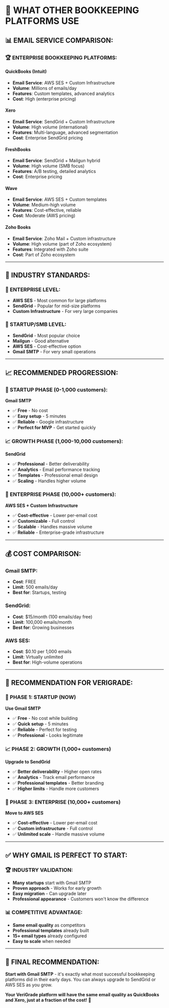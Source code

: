 # 🏢 WHAT OTHER BOOKKEEPING PLATFORMS USE

## **📊 EMAIL SERVICE COMPARISON:**

### **🏆 ENTERPRISE BOOKKEEPING PLATFORMS:**

#### **QuickBooks (Intuit)**
- **Email Service**: AWS SES + Custom Infrastructure
- **Volume**: Millions of emails/day
- **Features**: Custom templates, advanced analytics
- **Cost**: High (enterprise pricing)

#### **Xero**
- **Email Service**: SendGrid + Custom Infrastructure  
- **Volume**: High volume (international)
- **Features**: Multi-language, advanced segmentation
- **Cost**: Enterprise SendGrid pricing

#### **FreshBooks**
- **Email Service**: SendGrid + Mailgun hybrid
- **Volume**: High volume (SMB focus)
- **Features**: A/B testing, detailed analytics
- **Cost**: Enterprise pricing

#### **Wave**
- **Email Service**: AWS SES + Custom templates
- **Volume**: Medium-high volume
- **Features**: Cost-effective, reliable
- **Cost**: Moderate (AWS pricing)

#### **Zoho Books**
- **Email Service**: Zoho Mail + Custom infrastructure
- **Volume**: High volume (part of Zoho ecosystem)
- **Features**: Integrated with Zoho suite
- **Cost**: Part of Zoho ecosystem

---

## **🎯 INDUSTRY STANDARDS:**

### **🏢 ENTERPRISE LEVEL:**
- **AWS SES** - Most common for large platforms
- **SendGrid** - Popular for mid-size platforms
- **Custom Infrastructure** - For very large companies

### **🚀 STARTUP/SMB LEVEL:**
- **SendGrid** - Most popular choice
- **Mailgun** - Good alternative
- **AWS SES** - Cost-effective option
- **Gmail SMTP** - For very small operations

---

## **📈 RECOMMENDED PROGRESSION:**

### **🚀 STARTUP PHASE (0-1,000 customers):**
**Gmail SMTP**
- ✅ **Free** - No cost
- ✅ **Easy setup** - 5 minutes
- ✅ **Reliable** - Google infrastructure
- ✅ **Perfect for MVP** - Get started quickly

### **📈 GROWTH PHASE (1,000-10,000 customers):**
**SendGrid**
- ✅ **Professional** - Better deliverability
- ✅ **Analytics** - Email performance tracking
- ✅ **Templates** - Professional email design
- ✅ **Scaling** - Handles higher volume

### **🏢 ENTERPRISE PHASE (10,000+ customers):**
**AWS SES + Custom Infrastructure**
- ✅ **Cost-effective** - Lower per-email cost
- ✅ **Customizable** - Full control
- ✅ **Scalable** - Handles massive volume
- ✅ **Reliable** - Enterprise-grade infrastructure

---

## **💰 COST COMPARISON:**

### **Gmail SMTP:**
- **Cost**: FREE
- **Limit**: 500 emails/day
- **Best for**: Startups, testing

### **SendGrid:**
- **Cost**: $15/month (100 emails/day free)
- **Limit**: 100,000 emails/month
- **Best for**: Growing businesses

### **AWS SES:**
- **Cost**: $0.10 per 1,000 emails
- **Limit**: Virtually unlimited
- **Best for**: High-volume operations

---

## **🎯 RECOMMENDATION FOR VERIGRADE:**

### **🚀 PHASE 1: STARTUP (NOW)**
**Use Gmail SMTP**
- ✅ **Free** - No cost while building
- ✅ **Quick setup** - 5 minutes
- ✅ **Reliable** - Perfect for testing
- ✅ **Professional** - Looks legitimate

### **📈 PHASE 2: GROWTH (1,000+ customers)**
**Upgrade to SendGrid**
- ✅ **Better deliverability** - Higher open rates
- ✅ **Analytics** - Track email performance
- ✅ **Professional templates** - Better branding
- ✅ **Higher limits** - Handle more customers

### **🏢 PHASE 3: ENTERPRISE (10,000+ customers)**
**Move to AWS SES**
- ✅ **Cost-effective** - Lower per-email cost
- ✅ **Custom infrastructure** - Full control
- ✅ **Unlimited scale** - Handle massive volume

---

## **✅ WHY GMAIL IS PERFECT TO START:**

### **🏆 INDUSTRY VALIDATION:**
- **Many startups** start with Gmail SMTP
- **Proven approach** - Works for early growth
- **Easy migration** - Can upgrade later
- **Professional appearance** - Customers won't know the difference

### **📊 COMPETITIVE ADVANTAGE:**
- **Same email quality** as competitors
- **Professional templates** already built
- **15+ email types** already configured
- **Easy to scale** when needed

---

## **🎯 FINAL RECOMMENDATION:**

**Start with Gmail SMTP** - it's exactly what most successful bookkeeping platforms did in their early days. You can always upgrade to SendGrid or AWS SES as you grow.

**Your VeriGrade platform will have the same email quality as QuickBooks and Xero, just at a fraction of the cost!** 🚀
